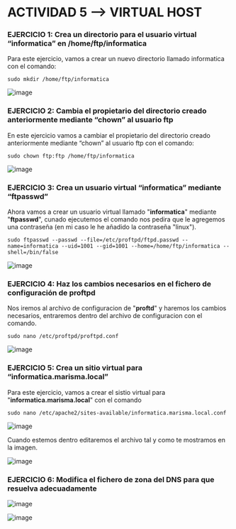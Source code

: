 # ACTIVIDAD 5 --> VIRTUAL HOST

### EJERCICIO 1:  Crea un directorio para el usuario virtual “informatica” en /home/ftp/informatica

Para este ejercicio, vamos a crear un nuevo directorio llamado informatica con el comando:
````
sudo mkdir /home/ftp/informatica
````

![image](https://github.com/Josex02/SREI-ASIR2/assets/91255971/e369100f-ee41-4081-81d5-79861f1f5dbf)



### EJERCICIO 2: Cambia el propietario del directorio creado anteriormente mediante “chown” al usuario ftp

En este ejercicio vamos a cambiar el propietario del directorio creado anteriormente mediante “chown” al usuario ftp con el comando:

````
sudo chown ftp:ftp /home/ftp/informatica
````

![image](https://github.com/Josex02/SREI-ASIR2/assets/91255971/c684cb9d-5019-409d-ae01-4780990de69e)



### EJERCICIO 3: Crea un usuario virtual “informatica” mediante “ftpasswd”

Ahora vamos a crear un usuario virtual llamado "**informatica**" mediante "**ftpasswd**", cunado ejecutemos el comando nos pedira que le agregemos una contraseña (en mi caso le he añadido la contraseña "linux").

````
sudo ftpasswd --passwd --file=/etc/proftpd/ftpd.passwd --name=informatica --uid=1001 --gid=1001 --home=/home/ftp/informatica --shell=/bin/false
````

![image](https://github.com/Josex02/SREI-ASIR2/assets/91255971/22f93eae-676a-4dbf-a1aa-7ddc1525ff56)



### EJERCICIO 4: Haz los cambios necesarios en el fichero de configuración de proftpd

Nos iremos al archivo de configuracion de "**proftd**" y haremos los cambios necesarios, entraremos dentro del archivo de configuracion con el comando.

````
sudo nano /etc/proftpd/proftpd.conf
````

![image](https://github.com/Josex02/SREI-ASIR2/assets/91255971/e36804bf-b413-4a13-a860-4b0709adf743)



### EJERCICIO 5: Crea un sitio virtual para “informatica.marisma.local”

Para este ejercicio, vamos a crear el sistio virtual para "**informatica.marisma.local**" con el comando

````
sudo nano /etc/apache2/sites-available/informatica.marisma.local.conf
````

![image](https://github.com/Josex02/SREI-ASIR2/assets/91255971/79a8b47e-8afa-4abb-a7d4-f27162a7b56b)

Cuando estemos dentro editaremos el archivo tal y como te mostramos en la imagen.

![image](https://github.com/Josex02/SREI-ASIR2/assets/91255971/b262a065-f617-4ae9-80b6-97a864f7dff2)



### EJERCICIO 6: Modifica el fichero de zona del DNS para que resuelva adecuadamente

![image](https://github.com/Josex02/SREI-ASIR2/assets/91255971/89e1d191-b473-4f06-94b2-f5eea2d7a01b)

![image](https://github.com/Josex02/SREI-ASIR2/assets/91255971/c5dd5245-9c27-4257-bf6b-e13781b69f78)
















